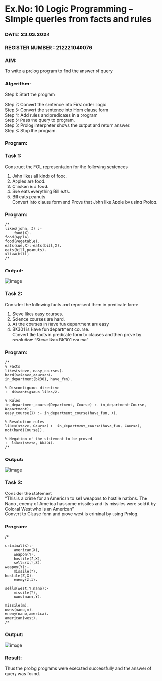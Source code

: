 # Ex.No: 10  Logic Programming –  Simple queries from facts and rules
### DATE: 23.03.2024                                                                           
### REGISTER NUMBER :  212221040076
### AIM: 
To write a prolog program to find the answer of query. 
###  Algorithm:
 Step 1: Start the program <br>   
 Step 2: Convert the sentence into First order Logic  <br> 
 Step 3:  Convert the sentence into Horn clause form  <br> 
 Step 4: Add rules and predicates in a program   <br> 
 Step 5:  Pass the query to program. <br> 
 Step 6: Prolog interpreter shows the output and return answer. <br> 
 Step 8:  Stop the program.
### Program:
### Task 1:
Construct the FOL representation for the following sentences <br> 
1.	John likes all kinds of food.  <br> 
2.	Apples are food.  <br> 
3.	Chicken is a food.  <br> 
4.	Sue eats everything Bill eats. <br> 
5.	 Bill eats peanuts  <br> 
   Convert into clause form and Prove that John like Apple by using Prolog. <br> 
### Program:
```
/*
likes(john, X) :- 
    food(X).
food(apple).
food(vegetable).
eats(sue,X):-eats(bill,X).
eats(bill,peanuts).
alive(bill).
/*
```


### Output:
![image](https://github.com/gkausalya232/AI_Lab_2023-24/assets/133086820/bf855e94-025d-4847-9cb7-c62b29b5b584)


### Task 2:
Consider the following facts and represent them in predicate form: <br>              
1.	Steve likes easy courses. <br> 
2.	Science courses are hard. <br> 
3. All the courses in Have fun department are easy <br> 
4. BK301 is Have fun department course.<br> 
Convert the facts in predicate form to clauses and then prove by resolution: “Steve likes BK301 course”<br> 

### Program:
```
/*
% Facts
likes(steve, easy_courses).
hard(science_courses).
in_department(bk301, have_fun).

% Discontiguous directive
:- discontiguous likes/2.

% Rules
in_department_course(Department, Course) :- in_department(Course, Department).
easy_course(X) :- in_department_course(have_fun, X).

% Resolution rules
likes(steve, Course) :- in_department_course(have_fun, Course), not(hard(Course)).

% Negation of the statement to be proved
:- likes(steve, bk301).
/*
```



### Output:

![image](https://github.com/gkausalya232/AI_Lab_2023-24/assets/133086820/6c47e6f4-d05c-42ac-8a90-16f47f365420)

### Task 3:
Consider the statement <br> 
“This is a crime for an American to sell weapons to hostile nations. The Nano , enemy of America has some missiles and its missiles were sold it by Colonal West who is an American” <br> 
Convert to Clause form and prove west is criminal by using Prolog.<br> 
### Program:
/*
```
criminal(X):-
	american(X),
	weapon(Y),
	hostile(Z,X),
	sells(X,Y,Z).
weapon(Y):-
    missile(Y).
hostile(Z,X):-
    enemy(Z,X).

sells(west,Y,nano):-
	missile(Y),
	owns(nano,Y).

missile(m).
owns(nano,m).
enemy(nano,america).
american(west).
/*
```


### Output:
![image](https://github.com/gkausalya232/AI_Lab_2023-24/assets/133086820/3007dd10-959d-437d-8f3f-9f6ebbd0bc15)


### Result:
Thus the prolog programs were executed successfully and the answer of query was found.
